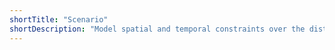 ```yaml
---
shortTitle: "Scenario"
shortDescription: "Model spatial and temporal constraints over the distributions of environments."
---
```

